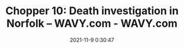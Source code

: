 ---
"title": "Chopper 10: Death investigation in Norfolk – WAVY.com - WAVY.com"
"date": "2021-11-9 0:30:47"
"feed_name": "GOOGLENEWSCONSTRUCTION"
"feed_website": "https://news.google.com/search?q=construction%2Bincident&hl=en-US&gl=US&ceid=US:en"
"feed_rss": "https://news.google.com/rss/search?q=construction%2Bincident&hl=en-US&gl=US&ceid=US:en"
"link": "https://www.wavy.com/video/chopper-10-death-investigation-in-norfolk/7134664/"
"source": "{'href': 'https://www.wavy.com', 'title': 'WAVY.com'}"
"file": "_posts/2021-1-1-3e6b74242f2f1ef9b72d7f6993dae3ce2bb9c69b.md"
"accident": "1"
"drilling": "0"
"dead": "1"
"injured": "0"
"arrested": "0"
"place": "norfolk"
"where": "air site"
"causes": "crash"
"place_uri": "http://en.wikipedia.org/wiki/Norfolk"
---